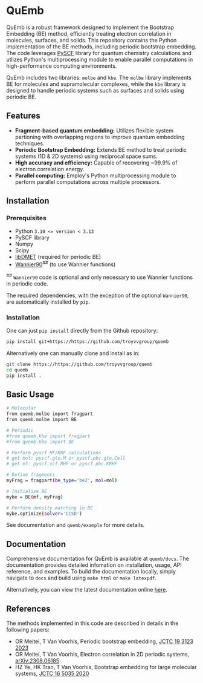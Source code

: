 # QuEmb

QuEmb is a robust framework designed to implement the Bootstrap Embedding (BE) method,
efficiently treating electron correlation in molecules, surfaces, and solids. This repository contains
the Python implementation of the BE methods, including periodic bootstrap embedding.
The code leverages [PySCF](https://github.com/pyscf/pyscf) library for quantum chemistry calculations and utlizes Python's
multiprocessing module to enable parallel computations in high-performance computing environments.

QuEmb includes two libraries: `molbe` and `kbe`.
The `molbe` library implements BE for molecules and supramolecular complexes,
while the `kbe` library is designed to handle periodic systems such as surfaces and solids using periodic BE.


## Features

- **Fragment-based quantum embedding:** Utilizes flexible system partioning with overlapping regions to
improve quantum embedding techniques.
- **Periodic Bootstrap Embedding:** Extends BE method to treat periodic systems (1D & 2D systems)
using reciprocal space sums.
- **High accuracy and efficiency:** Capable of recovering ~99.9% of electron correlation energy.
- **Parallel computing:** Employ's Python multiprocessing module to perform parallel computations across multiple
processors.

## Installation

### Prerequisites

- Python `3.10 <= version < 3.13`
- PySCF library
- Numpy
- Scipy
- [libDMET](https://github.com/gkclab/libdmet_preview) (required for periodic BE)
- [Wannier90](https://github.com/wannier-developers/wannier90)<sup>##</sup> (to use Wannier functions)

<sup>##</sup> `Wannier90` code is optional and only necessary to use Wannier functions in periodic code. </sub>

The required dependencies, with the exception of the optional `Wannier90`,
are automatically installed by `pip`.

### Installation

One can just `pip install` directly from the Github repository:
```bash
pip install git+https://https://github.com/troyvvgroup/quemb
```

Alternatively one can manually clone and install as in:
```bash
git clone https://https://github.com/troyvvgroup/quemb
cd quemb
pip install .
```



## Basic Usage

```bash
# Molecular
from quemb.molbe import fragpart
from quemb.molbe import BE

# Periodic
#from quemb.kbe import fragpart
#from quemb.kbe import BE

# Perform pyscf HF/KHF calculations
# get mol: pyscf.gto.M or pyscf.pbc.gto.Cell
# get mf: pyscf.scf.RHF or pyscf.pbc.KRHF

# Define fragments
myFrag = fragpart(be_type='be2', mol=mol)

# Initialize BE
mybe = BE(mf, myFrag)

# Perform density matching in BE
mybe.optimize(solver='CCSD')
```
See documentation and `quemb/example` for more details.

## Documentation

Comprehensive documentation for QuEmb is available at `quemb/docs`. The documentation provides detailed infomation on installation, usage, API reference, and examples. To build the documentation locally, simply navigate to `docs` and build using `make html` or `make latexpdf`.

Alternatively, you can view the latest documentation online [here](https://quemb.readthedocs.io/).

## References

The methods implemented in this code are described in details in the following papers:
- OR Meitei, T Van Voorhis, Periodic bootstrap embedding, [JCTC 19 3123 2023](https://doi.org/10.1021/acs.jctc.3c00069)
- OR Meitei, T Van Voorhis, Electron correlation in 2D periodic systems, [arXiv:2308.06185](https://arxiv.org/abs/2308.06185)
- HZ Ye, HK Tran, T Van Voorhis, Bootstrap embedding for large molecular systems, [JCTC 16 5035 2020](https://doi.org/10.1021/acs.jctc.0c00438)
